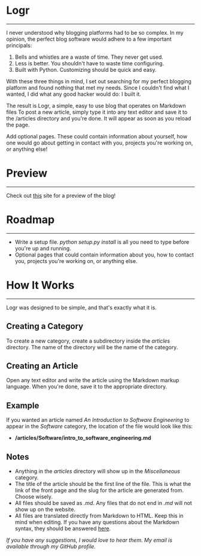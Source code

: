 Logr
====
 - - -

I never understood why blogging platforms had to be so complex. In my opinion,
the perfect blog software would adhere to a few important principals:

1. Bells and whistles are a waste of time. They never get used.
2. Less is better. You shouldn't have to waste time configuring.
3. Built with Python. Customizing should be quick and easy.

With these three things in mind, I set out searching for my perfect blogging
platform and found nothing that met my needs. Since I couldn't find what I 
wanted, I did what any good hacker would do: I built it.

The result is Logr, a simple, easy to use blog that operates on Markdown files
To post a new article, simply type it into any text editor and save it to the 
/articles directory and you're done. It will appear as soon as you reload the
page.

Add optional pages. These could contain information about yourself, how one
would go about getting in contact with you, projects you're working on, or
anything else!

Preview
=======
 - - -

Check out [this](http://www.brewerhimself.com/) site for a preview of the blog!

Roadmap
=======
 - - - 

- Write a setup file. _python setup.py install_ is all you need to type before
  you're up and running.
- Optional pages that could contain information about you, how to contact you,
  projects you're working on, or anything else.

How It Works
============
 - - -

Logr was designed to be simple, and that's exactly what it is.

Creating a Category
-------------------

To create a new category, create a subdirectory inside the _articles_
directory. The name of the directory will be the name of the category.

Creating an Article
-------------------

Open any text editor and write the article using the Markdown markup language.
When you're done, save it to the appropriate directory. 

Example
-------

If you wanted an article named _An Introduction to Software Engineering_ to
appear in the _Software_ category, the location of the file would look like
this:

 - **/articles/Software/intro\_to\_software\_engineering.md**

Notes
-----

 - Anything in the _articles_ directory will show up in the _Miscellaneous_ 
   category.
 - The title of the article should be the first line of the file. This is what 
   the link of the front page and the slug for the article are generated from. 
   Choose wisely.
 - All files should be saved as _<filename>.md_. Any files that do not end in
   _.md_ will not show up on the website.
 - All files are translated directly from Markdown to HTML. Keep this in mind 
   when editing. If you have any questions about the Markdown syntax, they 
   should be answered [here](http://daringfireball.net/projects/markdown/).

_If you have any suggestions, I would love to hear them. My email is available
through my GitHub profile._
